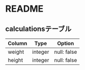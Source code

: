 # README

## calculationsテーブル

| Column | Type    | Option      |
|--------|---------|-------------|
| weight | integer | null: false |
| height | integer | null: false |
